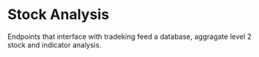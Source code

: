 # Stock Analysis

Endpoints that interface with tradeking feed a database, aggragate level 2 stock and indicator analysis.
